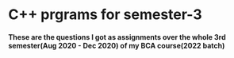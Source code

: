 # C++ prgrams for semester-3

#### These are the questions I got as assignments over the whole 3rd semester(Aug 2020 - Dec 2020) of my BCA course(2022 batch)
